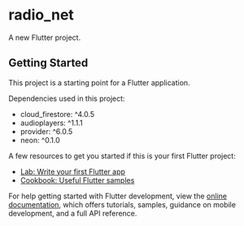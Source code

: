 # radio_net

A new Flutter project.

## Getting Started

This project is a starting point for a Flutter application.

Dependencies used in this project:

 - cloud_firestore: ^4.0.5
 - audioplayers: ^1.1.1
 - provider: ^6.0.5
 - neon: ^0.1.0

A few resources to get you started if this is your first Flutter project:

- [Lab: Write your first Flutter app](https://docs.flutter.dev/get-started/codelab)
- [Cookbook: Useful Flutter samples](https://docs.flutter.dev/cookbook)

For help getting started with Flutter development, view the
[online documentation](https://docs.flutter.dev/), which offers tutorials,
samples, guidance on mobile development, and a full API reference.
